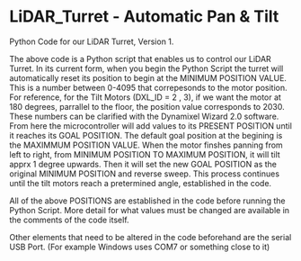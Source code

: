 # LiDAR_Turret - Automatic Pan & Tilt

Python Code for our LiDAR Turret, Version 1.

The above code is a Python script that enables us to control our LiDAR Turret. 
In its current form,  when you begin the Python Script the turret will automatically reset its position to begin at the MINIMUM POSITION VALUE. This is a number between 0-4095 that correpesonds to the motor position. For reference, for the Tilt Motors (DXL_ID = 2 , 3), if we want the motor at 180 degrees, parrallel to the floor, the position value corresponds to 2030. These numbers can be clarified with the Dynamixel Wizard 2.0 software.
From here the microcontroller will add values to its PRESENT POSITION until it reaches its GOAL POSITION. The default goal position at the begining is the MAXIMMUM POSITION VALUE.
When the motor finshes panning from left to right, from MINIMUM POSITION TO MAXIMUM POSITION, it will tilt apprx 1 degree upwards. Then it will set the new GOAL POSITION as the original MINIMUM POSITION and reverse sweep.
This process continues until the tilt motors reach a pretermined angle, established in the code.

All of the above POSITIONS are established in the code before running the Python Script. More detail for what values must be changed are available in the comments of the code itself.

Other elements that need to be altered in the code beforehand are the serial USB Port. (For example Windows uses COM7 or something close to it)




